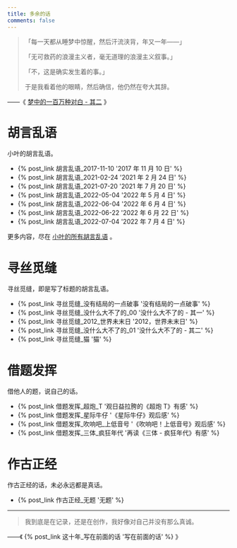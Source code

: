 ```yaml
---
title: 多余的话
comments: false
---
```


> 「每一天都从睡梦中惊醒，然后汗流浃背，年又一年——」
>
> 「无可救药的浪漫主义者，毫无道理的浪漫主义叙事。」
>
> 「不，这是确实发生着的事。」
>
> 于是我看着他的眼睛，然后确信，他仍然在夸大其辞。

——《 [梦中的一百万种对白 - 其二](/梦中的一百万种对白/) 》

# 胡言乱语

小叶的胡言乱语。

- {% post_link 胡言乱语_2017-11-10 '2017 年 11 月 10 日' %}
- {% post_link 胡言乱语_2021-02-24 '2021 年 2 月 24 日' %}
- {% post_link 胡言乱语_2021-07-20 '2021 年 7 月 20 日' %}
- {% post_link 胡言乱语_2022-05-04 '2022 年 5 月 4 日' %}
- {% post_link 胡言乱语_2022-06-04 '2022 年 6 月 4 日' %}
- {% post_link 胡言乱语_2022-06-22 '2022 年 6 月 22 日' %}
- {% post_link 胡言乱语_2022-07-04 '2022 年 7 月 4 日' %}

更多内容，尽在 [小叶的所有胡言乱语](/categories/多余的话/胡言乱语/) 。

# 寻丝觅缝

寻丝觅缝，即是写了标题的胡言乱语。

- {% post_link 寻丝觅缝_没有结局的一点破事 '没有结局的一点破事' %}
- {% post_link 寻丝觅缝_没什么大不了的_00 '没什么大不了的 - 其一' %}
- {% post_link 寻丝觅缝_2012_世界未末日 '2012，世界未末日' %}
- {% post_link 寻丝觅缝_没什么大不了的_01 '没什么大不了的 - 其二' %}
- {% post_link 寻丝觅缝_猫 '猫' %}

# 借题发挥

借他人的题，说自己的话。

- {% post_link 借题发挥_超炮_T '观日益拉胯的《超炮 T》有感' %}
- {% post_link 借题发挥_星际牛仔 '《星际牛仔》观后感' %}
- {% post_link 借题发挥_吹响吧_上低音号 '《吹响吧！上低音号》观后感' %}
- {% post_link 借题发挥_三体_疯狂年代 '再读《三体 - 疯狂年代》有感' %}

# 作古正经

作古正经的话，未必永远都是真话。

- {% post_link 作古正经_无题 '无题' %}

------

> 我到底是在记录，还是在创作，我好像对自己并没有那么真诚。

——《 {% post_link 这十年_写在前面的话 '写在前面的话' %} 》
